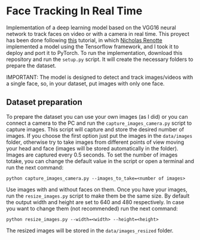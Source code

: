 # Face Tracking In Real Time
Implementation of a deep learning model based on the VGG16 neural network to track faces on video or with a camera in real time. This proyect has been done following [this](https://www.youtube.com/watch?v=N_W4EYtsa10&t=6473s) tutorial, in which [Nicholas Renotte](https://www.youtube.com/@NicholasRenotte) implemented a model using the Tensorflow framework, and I took it to deploy and port it to PyTorch. To run the implementation, download this repository and run the ```setup.py``` script. It will create the necessary folders to prepare the dataset.

IMPORTANT: The model is designed to detect and track images/videos with a single face, so, in your dataset, put images with only one face.


## Dataset preparation
To prepare the dataset you can use your own images (as I did) or you can connect a camera to the PC and run the ```capture_images_camera.py``` script to capture images. This script will capture and store the desired number of images. If you choose the first option just put the images in the ```data/images``` folder, otherwise try to take images from different points of view moving your head and face (images will be stored automatically in the folder). Images are captured every 0.5 seconds. To set the number of images totake, you can change the default value in the script or open a terminal and run the next command:
```
python capture_images_camera.py --images_to_take=<number of images>
```
Use images with and without faces on them. Once you have your images, run the ```resize_images.py``` script to make them be the same size. By default the output width and height are set to 640 and 480 respectively. In case you want to change them (not recommended) run the next command:
```
python resize_images.py --width=<width> --height=<height>
```
The resized images will be stored in the ```data/images_resized``` folder.
